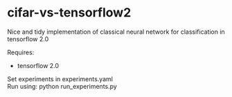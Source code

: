 # cifar-vs-tensorflow2
Nice and tidy implementation of classical neural network for classification in tensorflow 2.0

Requires:
- tensorflow 2.0

Set experiments in experiments.yaml \
Run using: python run_experiments.py
